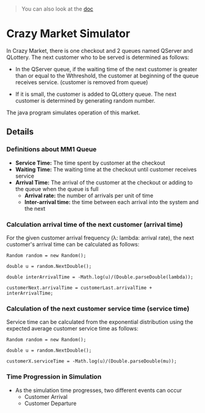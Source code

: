 >You can also look at the [doc](docs/Crazymarket.pdf)

# Crazy Market Simulator

In Crazy Market, there is one checkout and 2 queues named QServer and QLottery. The next customer who to be served is determined as follows:

- In the QServer queue, if the waiting time of the next customer is greater than or equal to the Wthreshold, the customer at beginning of the queue receives service. (customer is removed from queue)


- If it is small, the customer is added to QLottery queue. The next customer is determined by generating random number.

The java program simulates operation of this market.

## Details
### Definitions about MM1 Queue
- **Service Time:** The time spent by customer at the checkout
- **Waiting Time:** The waiting time at the checkout until customer receives service
- **Arrival Time:** The arrival of the customer at the checkout or adding to the queue when the queue is full
    - **Arrival rate:** the number of arrivals per unit of time
    - **Inter-arrival time:** the time between each arrival into the system and the next
### Calculation arrival time of the next customer (arrival time)
For the given customer arrival frequency (λ: lambda: arrival rate), the next customer's arrival time can be calculated as follows:
```
Random random = new Random();

double u = random.NextDouble();

double interArrivalTime = -Math.log(u)/(Double.parseDouble(lambda));

customerNext.arrivalTime = customerLast.arrivalTime + interArrivalTime;
```

### Calculation of the next customer service time (service time)
Service time can be calculated from the exponential distribution using the expected average customer service time as follows:
```
Random random = new Random();

double u = random.NextDouble();

customerX.serviceTime = -Math.log(u)/(Double.parseDouble(mu));
```

### Time Progression in Simulation
- As the simulation time progresses, two different events can occur
    - Customer Arrival
    - Customer Departure